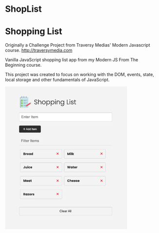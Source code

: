 # ShopList
# Shopping List

Originally a Challenge Project from Traversy Medias' Modern Javascript
course. http://traversymedia.com

Vanilla JavaScript shopping list app from my Modern JS From The Beginning course.

This project was created to focus on working with the DOM, events, state, local storage and other fundamentals of JavaScript.

<img src="imgs/screen.png" width="400">
